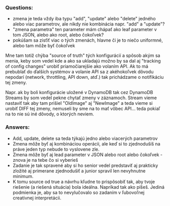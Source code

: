 ### Questions:

- zmena je teda vždy iba typu "add", "update" alebo "delete" jedného alebo viac parametrov, ale nikdy nie kombinácia napr. "add" a "update"?
- "zmena parametra" ten parameter mám chápať ako leaf parameter v tom JSON, alebo ako root, alebo čokoľvek?
- pokúšam sa zisťiť viac o tých zmenách, hlavne či je to niečo uniformné, alebo tam môže byť čokoľvek

Mne tam totiž chýba "source of truth" tých konfigurácií a spôsob akým sa menia, keby som vedel kde a ako sa ukladajú možno by sa dal aj "tracking of config changes" urobiť priamočiarejšie ako volaním API. Ak to má prebublať do ďalších systémov a volanie API sa z akéhokoľvek dôvodu nepodarí (network, throttling, API down, atď.) tak prichádzame o notifikáciu tej zmeny. 

Napr. ak by boli konfigurácie uložené v DynamoDB tak cez DynamoDB Streams by som vedel pekne chytať zmeny v záznamoch.  Stream vieme nastaviť tak aby tam prišiel "OldImage" aj "NewImage" a teda vieme si urobiť DIFF tej zmeny, nemuseli by sme na to mať vôbec API... teda pokiaľ na to nie sú iné dôvody, o ktorých neviem.

### Answers:
- Add, update, delete sa teda týkajú jedno alebo viacerých parametrov
- Zmena môže byť aj kombináciou operácii, ale keď si to zjednodušíš na práve jeden typ nebude to vyslovene zle.
- Zmena môže byť aj lead parameter v JSON alebo root alebo čokoľvek - znova je na tebe čo si vyberieš
- Zadanie je tak spravené aby si ho senior vedel predstaviť aj prakticky zložité aj primerane zjednodušiť a junior spravil len nevyhnutne minimum.
- K tomu source od true a návrhu kľudne to prispôsobiť tak, aby tvoje riešenie (a riešená situácia) bola ideálna. Napríkad tak ako píšeš. Jediná podmienka je, aby sa to nevylučovalo so zadaním v ľubovoľnej creativnej interpretácii. 